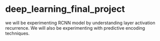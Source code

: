 # deep_learning_final_project
we will be experimenting RCNN model by understanding layer activation recurrence. We will also be experimenting with predictive encoding techniques.
